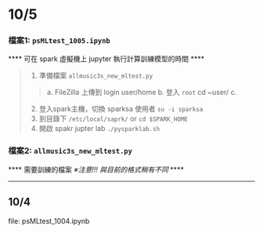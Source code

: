 # 10/5  
  ### 檔案1: `psMLtest_1005.ipynb`
  **** 可在 spark 虛擬機上 jupyter 執行計算訓練模型的時間 ****
  >1. 準備檔案 `allmusic3s_new_mltest.py`
  >> a. FileZilla 上傳到 login user/home
  >> b. 登入 `root` cd ~user/
  >> c.  
  >2. 登入spark主機，切換 sparksa 使用者 `su -i sparksa`
  >3. 到目錄下 `/etc/local/saprk/` or `cd $SPARK_HOME`
  >4. 開啟 spakr jupter lab `./pysparklab.sh`
  >
 
  ### 檔案2: `allmusic3s_new_mltest.py` 
  **** 需要訓練的檔案  _※注意!!! 與目前的格式稍有不同_ ****
***
## 10/4 
file: psMLtest_1004.ipynb

